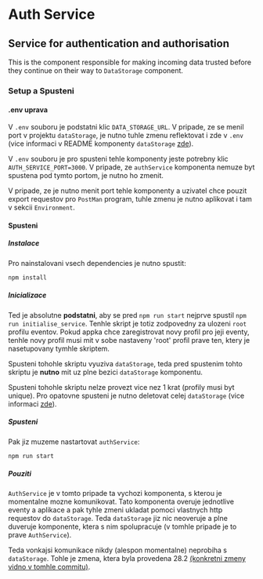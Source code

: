 # Auth Service
## Service for authentication and authorisation

This is the component responsible for making incoming data trusted before they continue on their way to `DataStorage` component.

### Setup a Spusteni

#### .env uprava

V `.env` souboru je podstatni klic `DATA_STORAGE_URL`. V pripade, ze se menil port v projektu `dataStorage`, je nutno tuhle zmenu reflektovat i zde v `.env` (vice informaci v README komponenty `dataStorage` [zde](../dataStorage/README.md)).

V `.env` souboru je pro spusteni tehle komponenty jeste potrebny klic `AUTH_SERVICE_PORT=3000`. V pripade, ze `authService` komponenta nemuze byt spustena pod tymto portom, je nutno ho zmenit.

V pripade, ze je nutno menit port tehle komponenty a uzivatel chce pouzit export requestov pro `PostMan` program, tuhle zmenu je nutno aplikovat i tam v sekcii `Environment`. 

#### Spusteni

##### Instalace

Pro nainstalovani vsech dependencies je nutno spustit:

```bash
npm install
```

##### Inicializace

Ted je absolutne **podstatni**, aby se pred `npm run start` nejprve spustil `npm run initialise_service`. Tenhle skript je totiz zodpovedny za ulozeni `root` profilu eventov. Pokud appka chce zaregistrovat novy profil pro jeji eventy, tenhle novy profil musi mit v sobe nastaveny 'root' profil prave ten, ktery je nasetupovany tymhle skriptem. 

Spusteni tohohle skriptu vyuziva `dataStorage`, teda pred spustenim tohto skriptu je **nutno** mit uz plne bezici `dataStorage` komponentu.

Spusteni tohohle skriptu nelze provezt vice nez 1 krat (profily musi byt unique). Pro opatovne spusteni je nutno deletovat celej `dataStorage` (vice informaci [zde](../dataStorage/README.md#delete)).

##### Spusteni

Pak jiz muzeme nastartovat `authService`:

```bash
npm run start
```

##### Pouziti

`AuthService` je v tomto pripade ta vychozi komponenta, s kterou je momentalne mozne komunikovat. Tato komponenta overuje jednotlive eventy a aplikace a pak tyhle zmeni ukladat pomoci vlastnych http requestov do `dataStorage`. Teda `dataStorage` jiz nic neoveruje a plne duveruje komponente, ktera s nim spolupracuje (v tomhle pripade je to prave `AuthService`).

Teda vonkajsi komunikace nikdy (alespon momentalne) neprobiha s `dataStorage`. Tohle je zmena, ktera byla provedena 28.2 [(konkretni zmeny vidno v tomhle commitu)](https://gitlab.mff.cuni.cz/stefanm4/managementsystem/-/commit/ad193493ce512c57ee2b143911f7d10cc827d872).